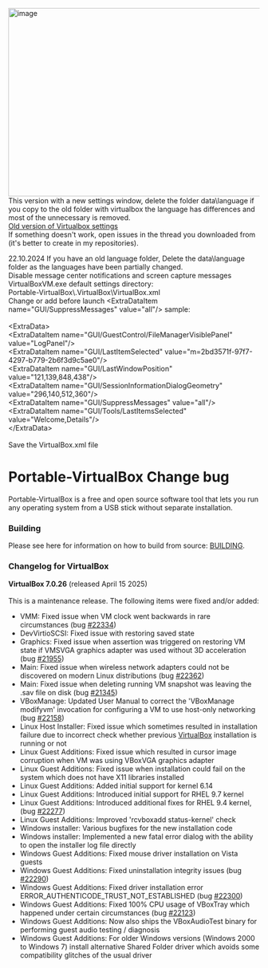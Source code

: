 <img width="576" height="378" alt="image" src="https://github.com/user-attachments/assets/842e4e72-5b98-4c27-b5a4-e3d0afed0acd"/><br>
This version with a new settings window, delete the folder data\language if you copy to the old folder with virtualbox the language has differences and most of the unnecessary is removed.<br>
<a href="https://github.com/Deac2/Portable-VirtualBox_old_menu-Settings" target="_blank">Old version of Virtualbox settings</a><br>
If something doesn't work, open issues in the thread you downloaded from (it's better to create in my repositories).<br>

22.10.2024 If you have an old language folder, Delete the data\language folder as the languages ​​have been partially changed.<br>
Disable message center notifications and screen capture messages VirtualBoxVM.exe default settings directory:<br>
Portable-VirtualBox\\.VirtualBox\VirtualBox.xml<br>
Change or add before launch <ExtraDataItem name=\"GUI/SuppressMessages\" value=\"all\"/> sample:<br><br>
<ExtraData\><br>
<ExtraDataItem name=\"GUI/GuestControl/FileManagerVisiblePanel\" value=\"LogPanel\"/><br>
<ExtraDataItem name=\"GUI/LastItemSelected\" value=\"m=2bd3571f-97f7-4297-b779-2b6f3d9c5ae0\"/><br>
<ExtraDataItem name=\"GUI/LastWindowPosition\" value=\"121,139,848,438\"/><br>
<ExtraDataItem name=\"GUI/SessionInformationDialogGeometry\" value=\"296,140,512,360\"/><br>
<ExtraDataItem name=\"GUI/SuppressMessages\" value=\"all\"/><br>
<ExtraDataItem name=\"GUI/Tools/LastItemsSelected\" value=\"Welcome,Details\"/><br>
<\/ExtraData><br><br>
Save the VirtualBox.xml file

Portable-VirtualBox Change bug
===================

Portable-VirtualBox is a free and open source software tool that lets you run any operating system from a USB stick without separate installation.

### Building ###

Please see here for information on how to build from source: [BUILDING](BUILDING.md).

### Changelog for VirtualBox ###

<strong>VirtualBox 7.0.26</strong> (released April 15 2025)<br /><br />
This is a maintenance release. The following items were fixed and/or added:
</p>
<ul><li>VMM: Fixed issue when VM clock went backwards in rare circumstances (bug <a class="closed ticket" href="https://www.virtualbox.org/ticket/22334" target="_blank" title="#22334: defect: VM clock goes backwards =&gt; fixed in svn (closed: fixed)">#22334</a>)
</li><li>DevVirtioSCSI: Fixed issue with restoring saved state
</li><li>Graphics: Fixed issue when assertion was triggered on restoring VM state if VMSVGA graphics adapter was used without 3D acceleration (bug <a class="closed ticket" href="https://www.virtualbox.org/ticket/21955" target="_blank" title="#21955: defect: Heavy screen flickering VirtualBox 6.1.48 / 7.0.12 Ubuntu Wayland ... (closed: fixed)">#21955</a>)
</li><li>Main: Fixed issue when wireless network adapters could not be discovered on modern Linux distributions (bug <a class="closed ticket" href="https://www.virtualbox.org/ticket/22362" target="_blank" title="#22362: defect: Linux host: Change the wireless interface detection mechanism =&gt; fixed ... (closed: fixed)">#22362</a>)
</li><li>Main: Fixed issue when deleting running VM snapshot was leaving the .sav file on disk (bug <a class="closed ticket" href="https://www.virtualbox.org/ticket/21345" title="#21345: defect: Deleting running VM snapshot leaves the .sav file on disk (closed: fixed)">#21345</a>)
</li><li>VBoxManage: Updated User Manual to correct the 'VBoxManage modifyvm' invocation for configuring a VM to use host-only networking (bug <a class="closed ticket" href="https://www.virtualbox.org/ticket/22158" target="_blank" title="#22158: defect: VirtualBox API exports Host-Only adapter without name (closed: fixed)">#22158</a>)
</li><li>Linux Host Installer: Fixed issue which sometimes resulted in installation failure due to incorrect check whether previous <a class="wiki" href="https://www.virtualbox.org/wiki/VirtualBox" target="_blank">VirtualBox</a> installation is running or not
</li><li>Linux Guest Additions: Fixed issue which resulted in cursor image corruption when VM was using VBoxVGA graphics adapter
</li><li>Linux Guest Additions: Fixed issue when installation could fail on the system which does not have X11 libraries installed
</li><li>Linux Guest Additions: Added initial support for kernel 6.14
</li><li>Linux Guest Additions: Introduced initial support for RHEL 9.7 kernel
</li><li>Linux Guest Additions: Introduced additional fixes for RHEL 9.4 kernel, (bug <a class="closed ticket" href="https://www.virtualbox.org/ticket/22277" target="_blank" title="#22277: defect: Bad address error on Linux write syscall on RHEL 9.4 =&gt; fixed in svn (closed: fixed)">#22277</a>)
</li><li>Linux Guest Additions: Improved 'rcvboxadd status-kernel' check
</li><li>Windows installer: Various bugfixes for the new installation code
</li><li>Windows installer: Implemented a new fatal error dialog with the ability to open the installer log file directly
</li><li>Windows Guest Additions: Fixed mouse driver installation on Vista guests
</li><li>Windows Guest Additions: Fixed uninstallation integrity issues (bug <a class="closed ticket" href="https://www.virtualbox.org/ticket/22290" target="_blank" title="#22290: defect: Windows Guest Additions cannot be uninstalled (closed: fixed)">#22290</a>)
</li><li>Windows Guest Additions: Fixed driver installation error ERROR_AUTHENTICODE_TRUST_NOT_ESTABLISHED (bug <a class="closed ticket" href="https://www.virtualbox.org/ticket/22300" target="_blank" title="#22300: defect: Impossible to install guest image on windows 7 ... (closed: fixed)">#22300</a>)
</li><li>Windows Guest Additions: Fixed 100% CPU usage of VBoxTray which happened under certain circumstances (bug <a class="closed ticket" href="https://www.virtualbox.org/ticket/22123" target="_blank" title="#22123: defect: Infinite Loop in Guest Addition for Windows XP (1 Core always 100% on ... (closed: fixed)">#22123</a>)
</li><li>Windows Guest Additions: Now also ships the VBoxAudioTest binary for performing guest audio testing / diagnosis
</li><li>Windows Guest Additions: For older Windows versions (Windows 2000 to Windows 7) install alternative Shared Folder driver which avoids some compatibility glitches of the usual driver
</li></ul>
